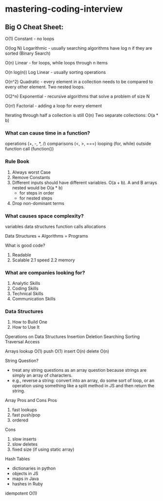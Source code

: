 # mastering-coding-interview

## Big O Cheat Sheet:

O(1) Constant - no loops

O(log N) Logarithmic - usually searching algorithms have log n if they are sorted (Binary Search)

O(n) Linear - for loops, while loops through n items

O(n log(n)) Log Linear - usually sorting operations

O(n^2) Quadratic - every element in a collection needs to be compared to every other element. Two nested loops.

O(2^n) Exponential - recursive algorithms that solve a problem of size N

O(n!) Factorial - adding a loop for every element

Iterating through half a collection is still O(n)
Two separate collections: O(a * b)

### What can cause time in a function?
operations (+, -, *, /)
comparisons (<, >, ===)
looping (for, while)
outside function call (function())

### Rule Book
1. Always worst Case
2. Remove Constants
3. Different inputs should have different variables. O(a + b). A and B arrays nested would be O(a * b)
    + for steps in order
    * for nested steps
4. Drop non-dominant terms

### What causes space complexity?
variables
data structures
function calls
allocations

Data Structures + Algorithms = Programs

What is good code?
1. Readable
2. Scalable
  2.1 speed
  2.2 memory

### What are companies looking for?
1. Analytic Skills
2. Coding Skills
3. Technical Skills
4. Communication Skills


### Data Structures
1. How to Build One
2. How to Use It

Operations on Data Structures
Insertion
Deletion
Searching
Sorting
Traversal
Access

Arrays
lookup O(1)
push O(1)
insert O(n)
delete O(n)

String Question?
- treat any string questions as an array question because strings are simply an array of characters.
- e.g., reverse a string: convert into an array, do some sort of loop, or an operation using something like a split method in JS and then return the string.

Array Pros and Cons
Pros
1. fast lookups
2. fast push/pop
3. ordered

Cons
1. slow inserts
2. slow deletes
3. fixed size (if using static array)

Hash Tables
- dictionaries in python
- objects in JS
- maps in Java
- hashes in Ruby

idempotent
O(1)
